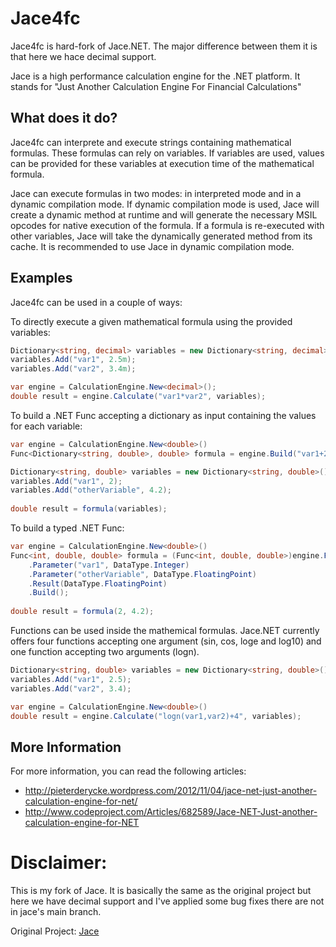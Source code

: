 # Jace4fc
Jace4fc is hard-fork of Jace.NET. The major difference between them it is that here we hace decimal support.

Jace is a high performance calculation engine for the .NET platform. It stands for "Just Another Calculation Engine For Financial Calculations"


## What does it do?
Jace4fc can interprete and execute strings containing mathematical formulas. These formulas can rely on variables. If variables are used, values can be provided for these variables at execution time of the mathematical formula.

Jace can execute formulas in two modes: in interpreted mode and in a dynamic compilation mode. If dynamic compilation mode is used, Jace will create a dynamic method at runtime and will generate the necessary MSIL opcodes for native execution of the formula. If a formula is re-executed with other variables, Jace will take the dynamically generated method from its cache. It is recommended to use Jace in dynamic compilation mode.

## Examples
Jace4fc can be used in a couple of ways:

To directly execute a given mathematical formula using the provided variables:
```csharp
Dictionary<string, decimal> variables = new Dictionary<string, decimal>();
variables.Add("var1", 2.5m);
variables.Add("var2", 3.4m);

var engine = CalculationEngine.New<decimal>();
double result = engine.Calculate("var1*var2", variables);
```

To build a .NET Func accepting a dictionary as input containing the values for each variable:
```csharp
var engine = CalculationEngine.New<double>()
Func<Dictionary<string, double>, double> formula = engine.Build("var1+2/(3*otherVariable)");

Dictionary<string, double> variables = new Dictionary<string, double>();
variables.Add("var1", 2);
variables.Add("otherVariable", 4.2);
	
double result = formula(variables);
```

To build a typed .NET Func:
```csharp
var engine = CalculationEngine.New<double>()
Func<int, double, double> formula = (Func<int, double, double>)engine.Formula("var1+2/(3*otherVariable)")
	.Parameter("var1", DataType.Integer)
    .Parameter("otherVariable", DataType.FloatingPoint)
    .Result(DataType.FloatingPoint)
    .Build();
	
double result = formula(2, 4.2);
```

Functions can be used inside the mathemical formulas. Jace.NET currently offers four functions accepting one argument (sin, cos, loge and log10) and one function accepting two arguments (logn).

```csharp
Dictionary<string, double> variables = new Dictionary<string, double>();
variables.Add("var1", 2.5);
variables.Add("var2", 3.4);

var engine = CalculationEngine.New<double>()
double result = engine.Calculate("logn(var1,var2)+4", variables);
```

## More Information
For more information, you can read the following articles:
* http://pieterderycke.wordpress.com/2012/11/04/jace-net-just-another-calculation-engine-for-net/
* http://www.codeproject.com/Articles/682589/Jace-NET-Just-another-calculation-engine-for-NET


# Disclaimer:

This is my fork of Jace. It is basically the same as the original project but here we have decimal support and I've applied some bug fixes there are not in jace's main branch.

Original Project: [Jace](https://github.com/pieterderycke/Jace)
